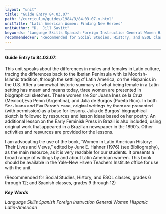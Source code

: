 ```yaml
---
layout: "unit"
title: "Guide Entry 84.03.07"
path: "/curriculum/guides/1984/3/84.03.07.x.html"
unitTitle: "Latin American Women: Finding New Heroes"
unitAuthor: "D.  Jill Savitt"
keywords: "Language Skills Spanish Foreign Instruction General Women Hispanic Latin-American"
recommendedFor: "Recommended for Social Studies, History, and ESOL classes, grades 6 through 12; and Spanish classes, grades 9 through 12"
---
```

<body>
<hr/>
<h4>
Guide Entry to 84.03.07:
</h4>
This unit speaks about the differences in males and females in Latin culture, tracing the differences back to the Iberian Peninsula with its Moorish-Islamic tradition, through the settling of Latin America, on the Hispanics in the U.S.  After a somewhat historic summary of what being female in a Latin setting has meant and means today, three women are presented in biographical sketches.  These women are Sor Juana Ines de la Cruz (Mexico),Eva Peron (Argentina), and Julia de Burgos (Puerto Rico).  In both Sor Juana and Eva Peron’s case, original writings by them are presented (with permission) as a base for lessons.  Julia de Burgos’ biographical sketch is followed by resources and lesson ideas based on her poetry.  An additional lesson on the Early Feminish Press in Brazil is also included, using original work that appeared in a Brazilian newspaper in the 1890’s.  Other activities and resources are provided for the lessons.
<p>
I am advocating the use of the book, “Women in Latin American History: Their Lives and Views,” edited by June E.  Hahner (1976) (see Bibliography), as the main resource, as it is very readable for our students.  It presents a broad range of writings by and about Latin American women.  This book should be available in the Yale-New Haven Teachers Institute office for use with the unit.
</p>
<p>
(Recommended for Social Studies, History, and ESOL classes, grades 6 through 12; and Spanish classes, grades 9 through 12)
</p>
<p>
<b>
<i>
Key Words
</i>
</b>
<br/>
</p>
<p>
<i>
Language Skills Spanish Foreign Instruction General Women Hispanic Latin-American
</i>
</p>
</body>